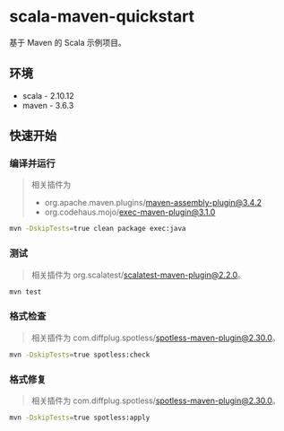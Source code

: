 # scala-maven-quickstart

基于 Maven 的 Scala 示例项目。

## 环境
- scala - 2.10.12
- maven - 3.6.3

## 快速开始

### 编译并运行

> 相关插件为
>  - org.apache.maven.plugins/maven-assembly-plugin@3.4.2
>  - org.codehaus.mojo/exec-maven-plugin@3.1.0

```bash
mvn -DskipTests=true clean package exec:java
```

### 测试

> 相关插件为 org.scalatest/scalatest-maven-plugin@2.2.0。

```bash
mvn test
```

### 格式检查

> 相关插件为 com.diffplug.spotless/spotless-maven-plugin@2.30.0。

```bash
mvn -DskipTests=true spotless:check
```

### 格式修复

> 相关插件为 com.diffplug.spotless/spotless-maven-plugin@2.30.0。

```bash
mvn -DskipTests=true spotless:apply
```
